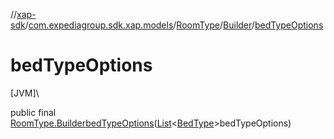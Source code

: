 //[xap-sdk](../../../../index.md)/[com.expediagroup.sdk.xap.models](../../index.md)/[RoomType](../index.md)/[Builder](index.md)/[bedTypeOptions](bed-type-options.md)

# bedTypeOptions

[JVM]\

public final [RoomType.Builder](index.md)[bedTypeOptions](bed-type-options.md)([List](https://docs.oracle.com/javase/8/docs/api/java/util/List.html)&lt;[BedType](../../-bed-type/index.md)&gt;bedTypeOptions)

